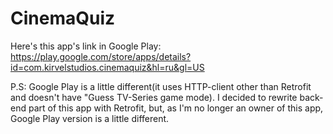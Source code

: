 # CinemaQuiz

Here's this app's link in Google Play:
https://play.google.com/store/apps/details?id=com.kirvelstudios.cinemaquiz&hl=ru&gl=US

P.S: Google Play is a little different(it uses HTTP-client other than Retrofit and doesn't have "Guess TV-Series game mode). I decided to rewrite back-end part of this app with Retrofit, but, as I'm no longer an owner of this app, Google Play version is a little different.
